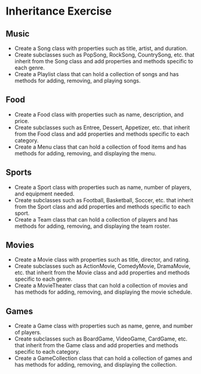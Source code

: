 # Inheritance Exercise

## Music
- Create a Song class with properties such as title, artist, and duration.
- Create subclasses such as PopSong, RockSong, CountrySong, etc. that inherit from the Song class and add properties and methods specific to each genre.
- Create a Playlist class that can hold a collection of songs and has methods for adding, removing, and playing songs.
## Food
- Create a Food class with properties such as name, description, and price.
- Create subclasses such as Entree, Dessert, Appetizer, etc. that inherit from the Food class and add properties and methods specific to each category.
- Create a Menu class that can hold a collection of food items and has methods for adding, removing, and displaying the menu.
## Sports
- Create a Sport class with properties such as name, number of players, and equipment needed.
- Create subclasses such as Football, Basketball, Soccer, etc. that inherit from the Sport class and add properties and methods specific to each sport.
- Create a Team class that can hold a collection of players and has methods for adding, removing, and displaying the team roster.
## Movies
- Create a Movie class with properties such as title, director, and rating.
- Create subclasses such as ActionMovie, ComedyMovie, DramaMovie, etc. that inherit from the Movie class and add properties and methods specific to each genre.
- Create a MovieTheater class that can hold a collection of movies and has methods for adding, removing, and displaying the movie schedule.
## Games
- Create a Game class with properties such as name, genre, and number of players.
- Create subclasses such as BoardGame, VideoGame, CardGame, etc. that inherit from the Game class and add properties and methods specific to each category.
- Create a GameCollection class that can hold a collection of games and has methods for adding, removing, and displaying the collection.



